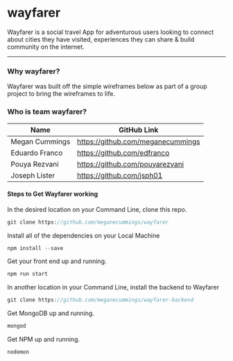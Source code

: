 # wayfarer


Wayfarer is a social travel App for adventurous users looking to connect about cities they have visited, experiences they can share &amp; build community on the internet.

---

### Why wayfarer?

Wayfarer was built off the simple wireframes below as part of a group project to bring the wireframes to life.


### Who is team wayfarer?

Name | GitHub Link 
------------ | -------------
Megan Cummings | https://github.com/meganecummings
Eduardo Franco | https://github.com/edfranco
Pouya Rezvani | https://github.com/pouyarezvani
Joseph Lister | https://github.com/jsph01


#### Steps to Get Wayfarer working

In the desired location on your Command Line, clone this repo.

```javascript
git clone https://github.com/meganecummings/wayfarer
```

Install all of the dependencies on your Local Machine

```javascript
npm install --save
```

Get your front end up and running. 

```javascript
npm run start
```

In another location in your Command Line, install the backend to Wayfarer 

```javascript
git clone https://github.com/meganecummings/wayfarer-backend
```

Get MongoDB up and running.

```javascript
mongod
```

Get NPM up and running.

```javascript
nodemon
```



